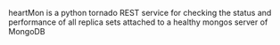heartMon is a python tornado REST service for checking the status and performance of all replica sets attached to a healthy mongos server of MongoDB 
